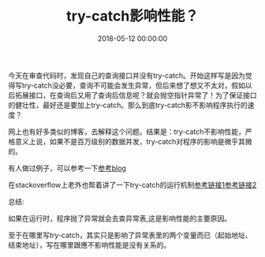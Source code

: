 ﻿---
layout: post
title: try-catch影响性能？
date: 2018-05-12 00:00:00
categories: 其他
tags: 问题总结
---

今天在审查代码时，发现自己的查询接口并没有try-catch。开始这样写是因为觉得写try-catch没必要，查询不可能会发生异常，但后来想了想又不太对，假如以后拓展接口，在查询后又用了查询后信息呢？就会抛空指针异常了！为了保证接口的健壮性，最好还是要加上try-catch。那么到底try-catch影不影响程序执行的速度？

网上也有好多类似的博客，去解释这个问题。结果是：try-catch不影响性能，严格意义上说，如果不是百万级别的数据并发，try-catch对程序的影响是微乎其微的。

有人做过例子，可以参考一下[参考blog](https://blog.csdn.net/axuanqq/article/details/51328964)

在stackoverflow上老外也帮着讲了一下try-catch的运行机制[参考链接1](https://stackoverflow.com/questions/141560/should-try-catch-go-inside-or-outside-a-loop)[参考链接2](https://www.javaworld.com/article/2076868/learn-java/how-the-java-virtual-machine-handles-exceptions.html)

总结:

如果在运行时，程序抛了异常就会去查异常表,这是影响性能的主要原因。

至于在哪里写try-catch，其实只是影响了异常表里的两个变量而已（起始地址、结束地址），写在哪里跟應不影响性能是没有关系的。